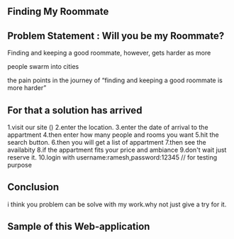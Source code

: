 ## Finding My Roommate

## Problem Statement : Will you be my Roommate?

Finding and keeping a good roommate, however, gets harder as more

people swarm into cities

the pain points in the journey of “finding and keeping a good roommate is more harder”

## For that a solution has arrived

1.visit our site ()
2.enter the location.
3.enter the date of arrival to the appartment
4.then enter how many people and rooms you want
5.hit the search button.
6.then you will get a list of appartment
7.then see the availabity
8.if the appartment fits your price and ambiance
9.don't wait just reserve it.
10.login with username:ramesh,password:12345 // for testing purpose

## Conclusion

i think you problem can be solve with my work.why not just give a try for it.

## Sample of this Web-application
